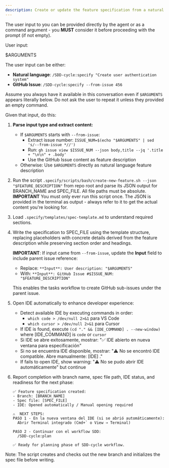 ```yaml
---
description: Create or update the feature specification from a natural language feature description.
---
```


The user input to you can be provided directly by the agent or as a command argument - you **MUST** consider it before proceeding with the prompt (if not empty).

User input:

$ARGUMENTS

The user input can be either:

- **Natural language**: `/SDD-cycle:specify "Create user authentication system"`
- **GitHub Issue**: `/SDD-cycle:specify --from-issue 456`

Assume you always have it available in this conversation even if `$ARGUMENTS` appears literally below. Do not ask the user to repeat it unless they provided an empty command.

Given that input, do this:

1. **Parse input type and extract content:**
   - If `$ARGUMENTS` starts with `--from-issue`:
     - Extract issue number: `ISSUE_NUM=$(echo "$ARGUMENTS" | sed 's/--from-issue *//')`
     - Run: `gh issue view $ISSUE_NUM --json body,title --jq '.title + "\n\n" + .body'`
     - Use the GitHub Issue content as feature description
   - Otherwise: Use `$ARGUMENTS` directly as natural language feature description

2. Run the script `.specify/scripts/bash/create-new-feature.sh --json "$FEATURE_DESCRIPTION"` from repo root and parse its JSON output for BRANCH_NAME and SPEC_FILE. All file paths must be absolute.
   **IMPORTANT** You must only ever run this script once. The JSON is provided in the terminal as output - always refer to it to get the actual content you're looking for.
3. Load `.specify/templates/spec-template.md` to understand required sections.
4. Write the specification to SPEC_FILE using the template structure, replacing placeholders with concrete details derived from the feature description while preserving section order and headings.

   **IMPORTANT**: If input came from `--from-issue`, update the **Input** field to include parent issue reference:
   - Replace: `**Input**: User description: "$ARGUMENTS"`
   - With: `**Input**: GitHub Issue #$ISSUE_NUM: "$FEATURE_DESCRIPTION"`

   This enables the tasks workflow to create GitHub sub-issues under the parent issue.

5. Open IDE automatically to enhance developer experience:
   - Detect available IDE by executing commands in order:
     - `which code > /dev/null 2>&1` para VS Code
     - `which cursor > /dev/null 2>&1` para Cursor
   - If IDE is found, execute `(cd "." && [IDE_COMMAND] . --new-window)` where [IDE_COMMAND] is `code` or `cursor`
   - Si IDE se abre exitosamente, mostrar: "✅ IDE abierto en nueva ventana para especificación"
   - Si no se encuentra IDE disponible, mostrar: "⚠️ No se encontró IDE compatible. Abre manualmente: [IDE] ."
   - If fails to open IDE, show warning: "⚠️ No se pudo abrir IDE automáticamente" but continue

6. Report completion with branch name, spec file path, IDE status, and readiness for the next phase:

   ```
   ✅ Feature specification created:
   - Branch: [BRANCH_NAME]
   - Spec file: [SPEC_FILE]
   - IDE: Opened automatically / Manual opening required

   ⚠️  NEXT STEPS:
   PASO 1 - En la nueva ventana del IDE (si se abrió automáticamente):
     Abrir Terminal integrado (Cmd+` o View → Terminal)

   PASO 2 - Continuar con el workflow SDD:
     /SDD-cycle:plan

   ✅ Ready for planning phase of SDD-cycle workflow.
   ```

Note: The script creates and checks out the new branch and initializes the spec file before writing.
